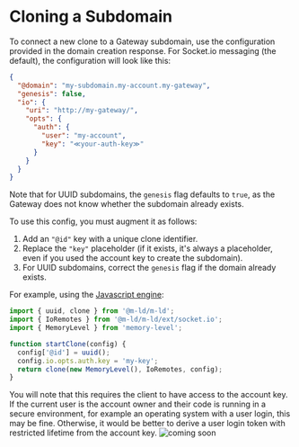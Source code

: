 # Cloning a Subdomain

To connect a new clone to a Gateway subdomain, use the configuration provided in the domain creation response. For Socket.io messaging (the default), the configuration will look like this:

```json
{
  "@domain": "my-subdomain.my-account.my-gateway",
  "genesis": false,
  "io": {
    "uri": "http://my-gateway/",
    "opts": {
      "auth": {
        "user": "my-account",
        "key": "≪your-auth-key≫"
      }
    }
  }
}
```

Note that for UUID subdomains, the `genesis` flag defaults to `true`, as the Gateway does not know whether the subdomain already exists.

To use this config, you must augment it as follows:
1. Add an `"@id"` key with a unique clone identifier.
2. Replace the `"key"` placeholder (if it exists, it's always a placeholder, even if you used the account key to create the subdomain).
3. For UUID subdomains, correct the `genesis` flag if the domain already exists.

For example, using the [Javascript engine](https://js.m-ld-org/):

```javascript
import { uuid, clone } from '@m-ld/m-ld';
import { IoRemotes } from '@m-ld/m-ld/ext/socket.io';
import { MemoryLevel } from 'memory-level';

function startClone(config) {
  config['@id'] = uuid();
  config.io.opts.auth.key = 'my-key';
  return clone(new MemoryLevel(), IoRemotes, config);
}
```

You will note that this requires the client to have access to the account key. If the current user is the account owner and their code is running in a secure environment, for example an operating system with a user login, this may be fine. Otherwise, it would be better to derive a user login token with restricted lifetime from the account key. ![coming soon](https://img.shields.io/badge/-🚧%20coming%20soon-grey)